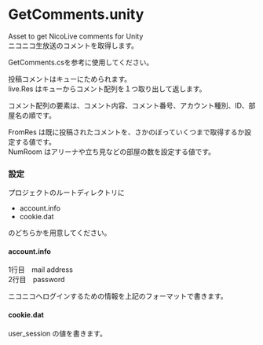 GetComments.unity
=================

Asset to get NicoLive comments for Unity  
ニコニコ生放送のコメントを取得します。

GetComments.csを参考に使用してください。

投稿コメントはキューにためられます。  
live.Res はキューからコメント配列を１つ取り出して返します。

コメント配列の要素は、コメント内容、コメント番号、アカウント種別、ID、部屋名の順です。

FromRes は既に投稿されたコメントを、さかのぼっていくつまで取得するか設定する値です。  
NumRoom はアリーナや立ち見などの部屋の数を設定する値です。

### 設定

プロジェクトのルートディレクトリに  

* account.info  
* cookie.dat  

のどちらかを用意してください。

#### account.info

1行目　mail address  
2行目　password  

ニコニコへログインするための情報を上記のフォーマットで書きます。

#### cookie.dat

user_session の値を書きます。
